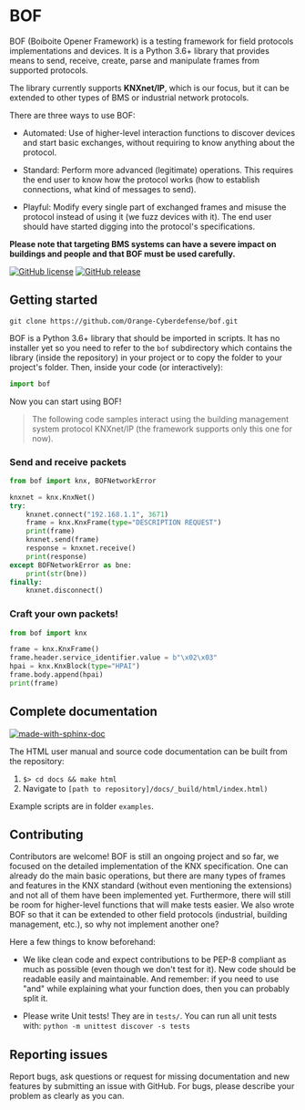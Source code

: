 BOF 
===

BOF (Boiboite Opener Framework) is a testing framework for field protocols
implementations and devices. It is a Python 3.6+ library that provides means to
send, receive, create, parse and manipulate frames from supported protocols.

The library currently supports **KNXnet/IP**, which is our focus, but it can be
extended to other types of BMS or industrial network protocols.

There are three ways to use BOF:

* Automated: Use of higher-level interaction functions to discover devices and
  start basic exchanges, without requiring to know anything about the protocol.

* Standard: Perform more advanced (legitimate) operations. This requires the end
  user to know how the protocol works (how to establish connections, what kind
  of messages to send).

* Playful: Modify every single part of exchanged frames and misuse the protocol
  instead of using it (we fuzz devices with it). The end user should have
  started digging into the protocol's specifications.

**Please note that targeting BMS systems can have a severe impact on buildings and
people and that BOF must be used carefully.**

[![GitHub license](https://img.shields.io/badge/License-GPL%20v3-blue.svg)](https://github.com/Orange-Cyberdefense/bof/blob/master/LICENSE)
[![GitHub release](https://img.shields.io/github/release/Orange-Cyberdefense/bof.svg)](https://gitHub.com/Orange-Cyberdefense/bof/releases/)

Getting started
---------------

```
git clone https://github.com/Orange-Cyberdefense/bof.git
```

BOF is a Python 3.6+ library that should be imported in scripts.  It has no
installer yet so you need to refer to the `bof` subdirectory which contains the
library (inside the repository) in your project or to copy the folder to your
project's folder. Then, inside your code (or interactively):

```python
import bof
```

Now you can start using BOF!

> The following code samples interact using the building management system
  protocol KNXnet/IP (the framework supports only this one for now).

### Send and receive packets

```python
from bof import knx, BOFNetworkError

knxnet = knx.KnxNet()
try:
    knxnet.connect("192.168.1.1", 3671)
    frame = knx.KnxFrame(type="DESCRIPTION REQUEST")
    print(frame)
    knxnet.send(frame)
    response = knxnet.receive()
    print(response)
except BOFNetworkError as bne:
    print(str(bne))
finally:
    knxnet.disconnect()
```

### Craft your own packets!

```python
from bof import knx

frame = knx.KnxFrame()
frame.header.service_identifier.value = b"\x02\x03"
hpai = knx.KnxBlock(type="HPAI")
frame.body.append(hpai)
print(frame)
```

Complete documentation
----------------------

[![made-with-sphinx-doc](https://img.shields.io/badge/Made%20with-Sphinx-1f425f.svg)](https://www.sphinx-doc.org/)

The HTML user manual and source code documentation can be built from the
repository:
 
1. `$> cd docs && make html`
2. Navigate to `[path to repository]/docs/_build/html/index.html)`

Example scripts are in folder `examples`.

Contributing
------------

Contributors are welcome! BOF is still an ongoing project and so far, we focused
on the detailed implementation of the KNX specification. One can already do the
main basic operations, but there are many types of frames and features in the
KNX standard (without even mentioning the extensions) and not all of them have
been implemented yet. Furthermore, there will still be room for higher-level
functions that will make tests easier.  We also wrote BOF so that it can be
extended to other field protocols (industrial, building management, etc.), so
why not implement another one?

Here a few things to know beforehand:

* We like clean code and expect contributions to be PEP-8 compliant as much as
  possible (even though we don't test for it). New code should be readable
  easily and maintainable. And remember: if you need to use "and" while
  explaining what your function does, then you can probably split it.

* Please write Unit tests! They are in `tests/`. You can run all unit tests
  with: `python -m unittest discover -s tests`

Reporting issues
----------------

Report bugs, ask questions or request for missing documentation and new features
by submitting an issue with GitHub. For bugs, please describe your problem as
clearly as you can.
